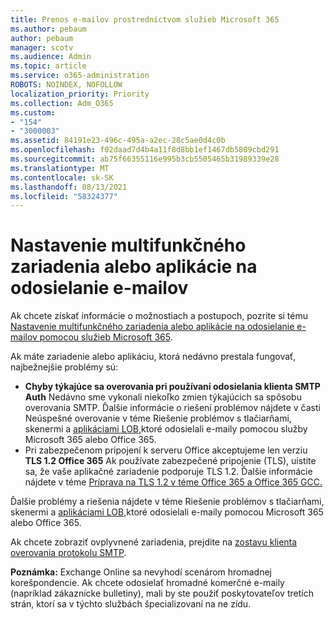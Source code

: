 ```yaml
---
title: Prenos e-mailov prostredníctvom služieb Microsoft 365
ms.author: pebaum
author: pebaum
manager: scotv
ms.audience: Admin
ms.topic: article
ms.service: o365-administration
ROBOTS: NOINDEX, NOFOLLOW
localization_priority: Priority
ms.collection: Adm_O365
ms.custom:
- "154"
- "3000003"
ms.assetid: 84191e23-496c-495a-a2ec-28c5ae0d4c0b
ms.openlocfilehash: f02daad7d4b4a11f8d8bb1ef1467db5809cbd291
ms.sourcegitcommit: ab75f66355116e995b3cb5505465b31989339e28
ms.translationtype: MT
ms.contentlocale: sk-SK
ms.lasthandoff: 08/13/2021
ms.locfileid: "58324377"
---
```

# <a name="set-up-a-multifunction-device-or-application-to-send-email"></a>Nastavenie multifunkčného zariadenia alebo aplikácie na odosielanie e-mailov

Ak chcete získať informácie o možnostiach a postupoch, pozrite si tému [Nastavenie multifunkčného zariadenia alebo aplikácie na odosielanie e-mailov pomocou služieb Microsoft 365](https://docs.microsoft.com/Exchange/mail-flow-best-practices/how-to-set-up-a-multifunction-device-or-application-to-send-email-using-microsoft-365-or-office-365).
  
Ak máte zariadenie alebo aplikáciu, ktorá nedávno prestala fungovať, najbežnejšie problémy sú:

- **Chyby týkajúce sa overovania pri používaní odosielania klienta SMTP Auth** Nedávno sme vykonali niekoľko zmien týkajúcich sa spôsobu overovania SMTP. Ďalšie informácie o riešení problémov nájdete v časti Neúspešné overovanie v téme Riešenie problémov s tlačiarňami, skenermi a [aplikáciami LOB,](https://docs.microsoft.com/Exchange/mail-flow-best-practices/fix-issues-with-printers-scanners-and-lob-applications-that-send-email-using-off#error-authentication-unsuccessful)ktoré odosielali e-maily pomocou služby Microsoft 365 alebo Office 365.
- Pri zabezpečenom pripojení k serveru Office akceptujeme len verziu **TLS 1.2 Office 365** Ak používate zabezpečené pripojenie (TLS), uistite sa, že vaše aplikačné zariadenie podporuje TLS 1.2. Ďalšie informácie nájdete v téme [Príprava na TLS 1.2 v téme Office 365 a Office 365 GCC.](https://docs.microsoft.com/microsoft-365/compliance/prepare-tls-1.2-in-office-365)
 
Ďalšie problémy a riešenia nájdete v téme Riešenie problémov s tlačiarňami, skenermi a [aplikáciami LOB,](https://docs.microsoft.com/Exchange/mail-flow-best-practices/fix-issues-with-printers-scanners-and-lob-applications-that-send-email-using-off)ktoré odosielali e-maily pomocou Microsoft 365 alebo Office 365.

Ak chcete zobraziť ovplyvnené zariadenia, prejdite na [zostavu klienta overovania protokolu SMTP](https://protection.office.com/mailflow/dashboard).

**Poznámka:** Exchange Online sa nevyhodí scenárom hromadnej korešpondencie. Ak chcete odosielať hromadné komerčné e-maily (napríklad zákaznícke bulletiny), mali by ste použiť poskytovateľov tretích strán, ktorí sa v týchto službách špecializovaní na ne zídu.
